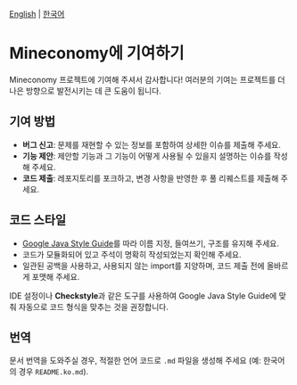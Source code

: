 [English](./CONTRIBUTING.md) | [한국어](./CONTRIBUTING.ko.md)

# Mineconomy에 기여하기

Mineconomy 프로젝트에 기여해 주셔서 감사합니다! 여러분의 기여는 프로젝트를 더 나은 방향으로 발전시키는 데 큰 도움이 됩니다.

## 기여 방법
- **버그 신고**: 문제를 재현할 수 있는 정보를 포함하여 상세한 이슈를 제출해 주세요.
- **기능 제안**: 제안할 기능과 그 기능이 어떻게 사용될 수 있을지 설명하는 이슈를 작성해 주세요.
- **코드 제출**: 레포지토리를 포크하고, 변경 사항을 반영한 후 풀 리퀘스트를 제출해 주세요.

## 코드 스타일

- [Google Java Style Guide](https://google.github.io/styleguide/javaguide.html)를 따라 이름 지정, 들여쓰기, 구조를 유지해 주세요.
- 코드가 모듈화되어 있고 주석이 명확히 작성되었는지 확인해 주세요.
- 일관된 공백을 사용하고, 사용되지 않는 import를 지양하며, 코드 제출 전에 올바르게 포맷해 주세요.

IDE 설정이나 **Checkstyle**과 같은 도구를 사용하여 Google Java Style Guide에 맞춰 자동으로 코드 형식을 맞추는 것을 권장합니다.


## 번역
문서 번역을 도와주실 경우, 적절한 언어 코드로 `.md` 파일을 생성해 주세요 (예: 한국어의 경우 `README.ko.md`).
